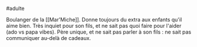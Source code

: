 #adulte

Boulanger de la [[Mar'Miche]].
Donne toujours du extra aux enfants qu'il aime bien.
Très inquiet pour son fils, et ne sait pas quoi faire pour l'aider (ado vs papa vibes).
Père unique, et ne sait pas parler à son fils : ne sait pas communiquer au-delà de cadeaux.